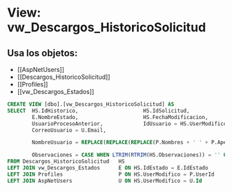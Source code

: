 # View: vw_Descargos_HistoricoSolicitud

## Usa los objetos:
- [[AspNetUsers]]
- [[Descargos_HistoricoSolicitud]]
- [[Profiles]]
- [[vw_Descargos_Estados]]

```sql
CREATE VIEW [dbo].[vw_Descargos_HistoricoSolicitud] AS
SELECT	HS.IdHistorico,						HS.IdSolicitud,							HS.IdEstado,
		E.NombreEstado,						HS.FechaModificacion,					TipoUsuario = E.EstadoUsuario,
		UsuarioProcesoAnterior,				IdUsuario = HS.UserModifico,			CedulaUsuario = U.UserName,
		CorreoUsuario = U.Email,

		NombreUsuario = REPLACE(REPLACE(REPLACE(P.Nombres + ' ' + P.Apellidos,' ','<>'),'><',''),'<>',' '),

		Observaciones = CASE WHEN LTRIM(RTRIM(HS.Observaciones)) = '' OR HS.Observaciones IS NULL THEN NULL ELSE HS.Observaciones END
FROM Descargos_HistoricoSolicitud	HS
LEFT JOIN vw_Descargos_Estados		E ON HS.IdEstado = E.IdEstado
LEFT JOIN Profiles					P ON HS.UserModifico = P.UserId
LEFT JOIN AspNetUsers				U ON HS.UserModifico = U.Id

```
